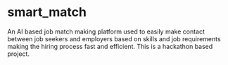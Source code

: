 # smart_match
An AI based job match making platform used to easily make contact between job seekers and employers based on skills and job requirements making the hiring process fast and efficient. This is a hackathon based project.
